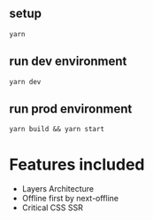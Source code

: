 ## setup
`yarn` 

## run dev environment
`yarn dev` 

## run prod environment
`yarn build && yarn start` 


# Features included
- Layers Architecture
- Offline first by next-offline
- Critical CSS SSR
